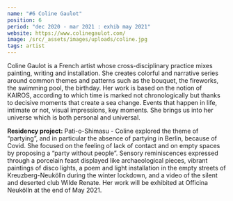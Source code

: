 ```yaml
---
name: "#6 Coline Gaulot"
position: 6
period: "dec 2020 - mar 2021 : exhib may 2021"
website: https://www.colinegaulot.com/
image: /src/_assets/images/uploads/coline.jpg
tags: artist
---
```

Coline Gaulot is a French artist whose cross-disciplinary practice mixes painting, writing and installation. She creates colorful and narrative series around common themes and patterns such as the bouquet, the fireworks, the swimming pool, the birthday. Her work is based on the notion of KAIROS, according to which time is marked not chronologically but thanks to decisive moments that create a sea change. Events that happen in life, intimate or not, visual impressions, key moments. She brings us into her universe which is both personal and universal. 

**Residency project:** Pati-o-Shimasu - Coline explored the theme of “partying”, and in particular the absence of partying in Berlin, because of Covid. She focused on the feeling of lack of contact and on empty spaces by proposing a “party without people”. Sensory reminiscences expressed through a porcelain feast displayed like archaeological pieces, vibrant paintings of disco lights, a poem and light installation in the empty streets of Kreuzberg-Neukölln during the winter lockdown, and a video of the silent and deserted club Wilde Renate. Her work will be exhibited at Officina Neukölln at the end of May 2021.